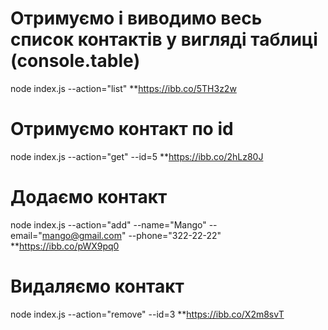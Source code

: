 # Отримуємо і виводимо весь список контактів у вигляді таблиці (console.table)

node index.js --action="list" \*\*https://ibb.co/5TH3z2w

# Отримуємо контакт по id

node index.js --action="get" --id=5 \*\*https://ibb.co/2hLz80J

# Додаємо контакт

node index.js --action="add" --name="Mango" --email="mango@gmail.com"
--phone="322-22-22" \*\*https://ibb.co/pWX9pq0

# Видаляємо контакт

node index.js --action="remove" --id=3 \*\*https://ibb.co/X2m8svT
